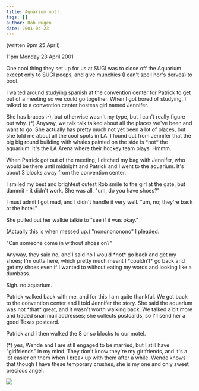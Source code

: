 ```yaml
---
title: Aquarium not!
tags: []
author: Rob Nugen
date: 2001-04-23
---
```


<p class=note>(written 9pm 25 April)</p>

<p class=date>11pm Monday 23 April 2001</p>

<p>One cool thing they set up for us at SUGI was to close off the Aquarium
except only to SUGI peeps, and give munchies (I can't spell hor's derves) to
boot.</p>

<p>I waited around studying spanish at the convention center for Patrick to
get out of a meeting so we could go together.  When I got bored of studying,
I talked to a convention center hostess girl named Jennifer.</p>

<p>She has braces :-), but otherwise wasn't my type, but I can't really
figure out why. (*) Anyway, we talk talk talked about all the places we've
been and want to go.  She actually has pretty much not yet been a lot of
places, but she told me about all the cool spots in LA.  I found out from
Jennifer that the big big round building with whales painted on the side is
*not* the aquarium.  It's the LA Arena where their hockey team plays.
Hmmm.</p>

<p>When Patrick got out of the meeting, I ditched my bag with Jennifer, who
would be there until midnight and Patrick and I went to the aquarium.  It's
about 3 blocks away from the convention center.</p>

<p>I smiled my best and brightest cutest Rob smile to the girl at the gate,
but dammit - it didn't work.  She was all, "um, do you have shoes?"</p>

<p>I must admit I got mad, and I didn't handle it very well.  "um, no;
they're back at the hotel."</p>

<p>She pulled out her walkie talkie to "see if it was okay."</p>

<p>(Actually this is when messed up.)  "nononononono" I pleaded.</p>

<p>"Can someone come in without shoes on?"</p>

<p>Anyway, they said no, and I said no I would *not* go back and get my
shoes; I'm outta here, which pretty much meant I *couldn't* go back and get
my shoes even if I wanted to without eating my words and looking like a
dumbass.</p>

<p>Sigh.  no aquarium.</p>

<p>Patrick walked back with me, and for this I am quite thankful.  We got
back to the convention center and I told Jennifer the story.  She said the
aquarium was not *that* great, and it wasn't worth walking back.  We talked
a bit more and traded snail mail addresses; she collects postcards, so I'll
send her a good Texas postcard.</p>

<p>Patrick and I then walked the 8 or so blocks to our motel.</p>

<p>(*) yes, Wende and I are still engaged to be married, but I still have
"girlfriends" in my mind. They don't know they're my girlfriends, and it's a
lot easier on them when I break up with them after a while.  Wende knows
that though I have these temporary crushes, she is my one and only sweet
precious angel.</p>

<p><img src="/images/rob/wL-ROB.gif">

